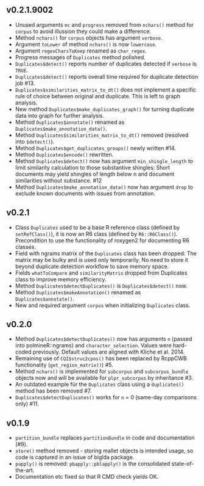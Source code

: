 ## v0.2.1.9002

* Unused arguments `mc` and `progress` removed from `nchars()` method for `corpus` 
to avoid illussion they could make a difference.
* Method `nchars()` for `corpus` objects has argument `verbose`.
* Argument `toLower` of method `nchars()` is now `lowercase`.
* Argument `regexCharsToKeep` renamed as `char_regex`.
* Progress messages of `Duplicates` method polished.
* `Duplicates$detect()` reports number of duplicates detected if `verbose` is
`TRUE`.
* `Duplicates$detect()` reports overall time required for duplicate detection
job #13.
* `Duplicates$similarities_matrix_to_dt()` does not implement a specific rule of
choice between original and duplicate. This is left to graph analysis.
* New method `Duplicates$make_duplicates_graph()` for turning duplicate data
into graph for further analysis.
* Method `Duplicates$annotate()` renamed as `Duplicates$make_annotation_data()`.
* Method `Duplicates$similarities_matrix_to_dt()` removed (resolved into `$detect()`).
* Method `Duplicates$get_duplicates_groups()` newly written #14.
* Method `Duplicates$encode()` rewritten.
* Method `Duplicates$detect()` now has argument `min_shingle_length` to limit
similarity calculation to those substantive shingles: Short documents may yield
shingles of length below n and document similarities without substance. #12
* Method `Duplicates$make_annotation_data()` now has argument `drop` to exclude
known documents with issues from annotation.

## v0.2.1

* Class `Duplicates` used to be a base R reference class (defined by
`setRefClass()`), it is now an R6 class (defined by `R6::R6Class()`).
Precondition to use the functionality of roxygen2 for documenting R6 classes.
* Field with ngrams matrix of the `Duplicates` class has been dropped: The
matrix may be bulky and is used only temporarily. No need to store it beyond
duplicate detection workflow to save memory space.
* Fields `whatToCompare` and `similarityMatrix` dropped from Duplicates class to
improve memory efficiency.
* Method `Duplicates$detectDuplicates()` is `Duplicates$detect()` now.
* Method `Duplicates$makeAnnotation()` renamed as `Duplicates$annotate()`.
* New and required argument `corpus` when initializing `Duplicates` class.

## v0.2.0

* Method `Duplicates$detectDuplicates()` now has arguments `n` (passed into 
polmineR::ngrams) and `character_selection`. Values were hard-coded previously.
Default values are aligned with Kliche et al. 2014.
* Remaining use of `CQI$struc2cpos()` has been replaced by RcppCWB functionality
(`get_region_matrix()`) #5.
* Method `nchars()` is implemented for `subcorpus` and `subcorpus_bundle` objects 
now and will be available for `plpr_subcorpus` by inheritance #3.
* An outdated example für the `Duplicates` class using a `duplicates()` method
has been removed #7.
* `Duplicates$detectDuplicates()` works for `n` = 0 (same-day comparisons only)
#11.

## v0.1.9

* `partition_bundle` replaces `partitionBundle` in code and documentation (#9).
* `store()` method removed - storing mallet objects is intended usage, so code
is captured in an issue of biglda package.
* `papply()` is removed: `pbapply::pblapply()` is the consolidated state-of-the-art.
* Documentation etc fixed so that R CMD check yields OK.